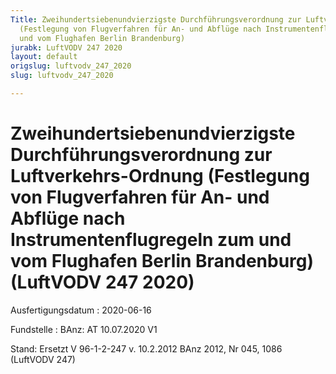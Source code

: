 ```yaml
---
Title: Zweihundertsiebenundvierzigste Durchführungsverordnung zur Luftverkehrs-Ordnung
  (Festlegung von Flugverfahren für An- und Abflüge nach Instrumentenflugregeln zum
  und vom Flughafen Berlin Brandenburg)
jurabk: LuftVODV 247 2020
layout: default
origslug: luftvodv_247_2020
slug: luftvodv_247_2020

---
```


# Zweihundertsiebenundvierzigste Durchführungsverordnung zur Luftverkehrs-Ordnung (Festlegung von Flugverfahren für An- und Abflüge nach Instrumentenflugregeln zum und vom Flughafen Berlin Brandenburg) (LuftVODV 247 2020)

Ausfertigungsdatum
:   2020-06-16

Fundstelle
:   BAnz: AT 10.07.2020 V1

Stand: Ersetzt V 96-1-2-247 v. 10.2.2012 BAnz 2012, Nr 045, 1086 (LuftVODV 247)
